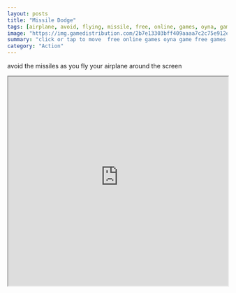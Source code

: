 ```yaml
---
layout: posts
title: "Missile Dodge"
tags: [airplane, avoid, flying, missile, free, online, games, oyna, game, free, games, play, play, games]
image: "https://img.gamedistribution.com/2b7e13303bff409aaaa7c2c75e912e19.jpg"
summary: "click or tap to move  free online games oyna game free games play play games"
category: "Action"
---
```


avoid the missiles as you fly your airplane around the screen

<iframe width="100%" height="480px;" src="https://html5.gamedistribution.com/2b7e13303bff409aaaa7c2c75e912e19/"></iframe>